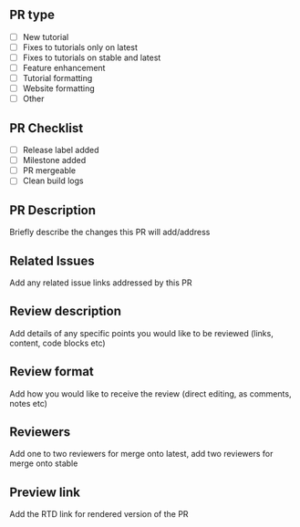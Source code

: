 ## PR type

- [ ] New tutorial
- [ ] Fixes to tutorials only on latest
- [ ] Fixes to tutorials on stable and latest
- [ ] Feature enhancement
- [ ] Tutorial formatting
- [ ] Website formatting
- [ ] Other

## PR Checklist

- [ ] Release label added
- [ ] Milestone added
- [ ] PR mergeable
- [ ] Clean build logs

## PR Description
Briefly describe the changes this PR will add/address

## Related Issues
Add any related issue links addressed by this PR

## Review description
Add details of any specific points you would like to be reviewed (links, content, code blocks etc)

## Review format
Add how you would like to receive the review (direct editing, as comments, notes etc)

## Reviewers
Add one to two reviewers for merge onto latest, add two reviewers for merge onto stable

## Preview link
Add the RTD link for rendered version of the PR
